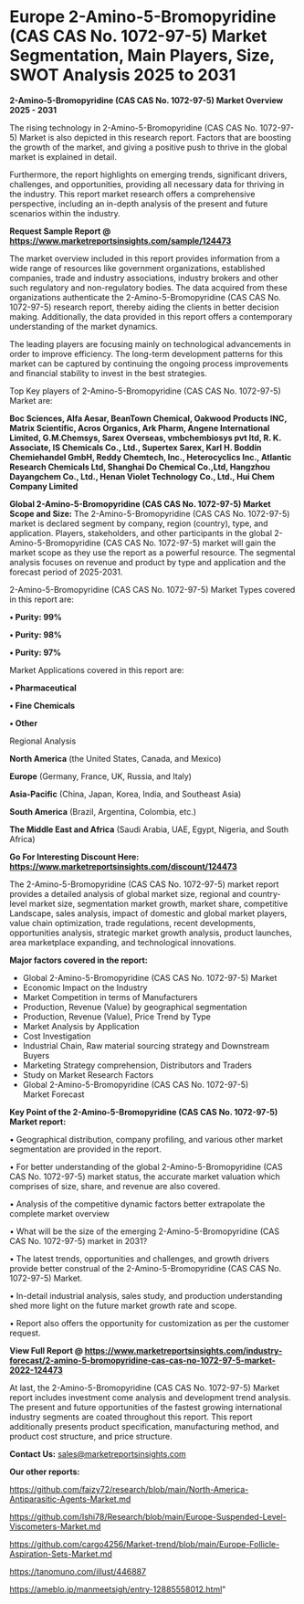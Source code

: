 # Europe 2-Amino-5-Bromopyridine (CAS CAS No. 1072-97-5) Market Segmentation, Main Players, Size, SWOT Analysis 2025 to 2031

<Strong> 2-Amino-5-Bromopyridine (CAS CAS No. 1072-97-5) Market Overview 2025 - 2031</strong>

The rising technology in 2-Amino-5-Bromopyridine (CAS CAS No. 1072-97-5) Market is also depicted in this research report. Factors that are boosting the growth of the market, and giving a positive push to thrive in the global market is explained in detail.

Furthermore, the report highlights on emerging trends, significant drivers, challenges, and opportunities, providing all necessary data for thriving in the industry. This report market research offers a comprehensive perspective, including an in-depth analysis of the present and future scenarios within the industry.

<strong>Request Sample Report @ <a href=https://www.marketreportsinsights.com/sample/124473>https://www.marketreportsinsights.com/sample/124473</a></strong>

The market overview included in this report provides information from a wide range of resources like government organizations, established companies, trade and industry associations, industry brokers and other such regulatory and non-regulatory bodies. The data acquired from these organizations authenticate the 2-Amino-5-Bromopyridine (CAS CAS No. 1072-97-5) research report, thereby aiding the clients in better decision making. Additionally, the data provided in this report offers a contemporary understanding of the market dynamics.

The leading players are focusing mainly on technological advancements in order to improve efficiency. The long-term development patterns for this market can be captured by continuing the ongoing process improvements and financial stability to invest in the best strategies.

Top Key players of 2-Amino-5-Bromopyridine (CAS CAS No. 1072-97-5) Market are:

<strong>Boc Sciences, Alfa Aesar, BeanTown Chemical, Oakwood Products INC, Matrix Scientific, Acros Organics, Ark Pharm, Angene International Limited, G.M.Chemsys, Sarex Overseas, vmbchembiosys pvt ltd, R. K. Associate, IS Chemicals Co., Ltd., Supertex Sarex, Karl H. Boddin Chemiehandel GmbH, Reddy Chemtech, Inc., Heterocyclics Inc., Atlantic Research Chemicals Ltd, Shanghai Do Chemical Co.,Ltd, Hangzhou Dayangchem Co., Ltd., Henan Violet Technology Co., Ltd., Hui Chem Company Limited</strong>

<strong><b>Global 2-Amino-5-Bromopyridine (CAS CAS No. 1072-97-5) Market Scope and Size:</b></strong>
The 2-Amino-5-Bromopyridine (CAS CAS No. 1072-97-5) market is declared segment by company, region (country), type, and application. Players, stakeholders, and other participants in the global 2-Amino-5-Bromopyridine (CAS CAS No. 1072-97-5) market will gain the market scope as they use the report as a powerful resource. The segmental analysis focuses on revenue and product by type and application and the forecast period of 2025-2031.

2-Amino-5-Bromopyridine (CAS CAS No. 1072-97-5) Market Types covered in this report are:

<strong>• Purity: 99%

• Purity: 98%

• Purity: 97%</strong>

Market Applications covered in this report are:

<strong>• Pharmaceutical

• Fine Chemicals

• Other</strong> 

Regional Analysis

<strong>North America</strong> (the United States, Canada, and Mexico)

<strong>Europe</strong> (Germany, France, UK, Russia, and Italy)

<strong>Asia-Pacific</strong> (China, Japan, Korea, India, and Southeast Asia)

<strong>South America</strong> (Brazil, Argentina, Colombia, etc.)

<strong>The Middle East and Africa</strong> (Saudi Arabia, UAE, Egypt, Nigeria, and South Africa)

<strong>Go For Interesting Discount Here: <a href=https://www.marketreportsinsights.com/discount/124473>https://www.marketreportsinsights.com/discount/124473</a></strong>

The 2-Amino-5-Bromopyridine (CAS CAS No. 1072-97-5) market report provides a detailed analysis of global market size, regional and country-level market size, segmentation market growth, market share, competitive Landscape, sales analysis, impact of domestic and global market players, value chain optimization, trade regulations, recent developments, opportunities analysis, strategic market growth analysis, product launches, area marketplace expanding, and technological innovations.

<strong><b>Major factors covered in the report:</b></strong>
<ul>
  <li>Global 2-Amino-5-Bromopyridine (CAS CAS No. 1072-97-5) Market </li>
  <li>Economic Impact on the Industry</li>
  <li>Market Competition in terms of Manufacturers</li>
  <li>Production, Revenue (Value) by geographical segmentation</li>
  <li>Production, Revenue (Value), Price Trend by Type</li>
  <li>Market Analysis by Application</li>
  <li>Cost Investigation</li>
  <li>Industrial Chain, Raw material sourcing strategy and Downstream Buyers</li>
  <li>Marketing Strategy comprehension, Distributors and Traders</li>
  <li>Study on Market Research Factors</li>
  <li>Global 2-Amino-5-Bromopyridine (CAS CAS No. 1072-97-5) Market Forecast</li>
</ul>

<strong><b>Key Point of the 2-Amino-5-Bromopyridine (CAS CAS No. 1072-97-5) Market report:</b></strong>

• Geographical distribution, company profiling, and various other market segmentation are provided in the report.

• For better understanding of the global 2-Amino-5-Bromopyridine (CAS CAS No. 1072-97-5) market status, the accurate market valuation which comprises of size, share, and revenue are also covered.

• Analysis of the competitive dynamic factors better extrapolate the complete market overview

• What will be the size of the emerging 2-Amino-5-Bromopyridine (CAS CAS No. 1072-97-5) market in 2031?

• The latest trends, opportunities and challenges, and growth drivers provide better construal of the 2-Amino-5-Bromopyridine (CAS CAS No. 1072-97-5) Market.

• In-detail industrial analysis, sales study, and production understanding shed more light on the future market growth rate and scope.

• Report also offers the opportunity for customization as per the customer request.

<strong><b>View Full Report @ <a href=https://www.marketreportsinsights.com/industry-forecast/2-amino-5-bromopyridine-cas-cas-no-1072-97-5-market-2022-124473>https://www.marketreportsinsights.com/industry-forecast/2-amino-5-bromopyridine-cas-cas-no-1072-97-5-market-2022-124473</a></b></strong>


At last, the 2-Amino-5-Bromopyridine (CAS CAS No. 1072-97-5) Market report includes investment come analysis and development trend analysis. The present and future opportunities of the fastest growing international industry segments are coated throughout this report. This report additionally presents product specification, manufacturing method, and product cost structure, and price structure.

<strong>Contact Us:</strong>
sales@marketreportsinsights.com

<strong>Our other reports:</strong>

<a href=https://github.com/faizy72/research/blob/main/North-America-Antiparasitic-Agents-Market.md>https://github.com/faizy72/research/blob/main/North-America-Antiparasitic-Agents-Market.md</a>

<a href=https://github.com/Ishi78/Research/blob/main/Europe-Suspended-Level-Viscometers-Market.md>https://github.com/Ishi78/Research/blob/main/Europe-Suspended-Level-Viscometers-Market.md</a>

<a href=https://github.com/cargo4256/Market-trend/blob/main/Europe-Follicle-Aspiration-Sets-Market.md>https://github.com/cargo4256/Market-trend/blob/main/Europe-Follicle-Aspiration-Sets-Market.md</a>

<a href=https://tanomuno.com/illust/446887>https://tanomuno.com/illust/446887</a>

<a href=https://ameblo.jp/manmeetsigh/entry-12885558012.html>https://ameblo.jp/manmeetsigh/entry-12885558012.html</a>"
